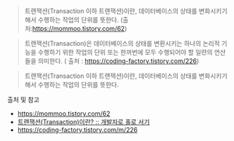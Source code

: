 > 트랜잭션(Transaction 이하 트랜잭션)이란, 데이터베이스의 상태를 변화시키기 해서 수행하는 작업의 단위를 뜻한다.  (출처:https://mommoo.tistory.com/62)

> 트랜잭션(Transaction)은 데이터베이스의 상태를 변환시키는 하나의 논리적 기능을 수행하기 위한 작업의 단위 또는 한꺼번에 모두 수행되어야 할 일련의 연산들을 의미한다. ( 출처 : https://coding-factory.tistory.com/226)

> 트랜잭션(Transaction 이하 트랜잭션)이란, 데이터베이스의 상태를 변화시키기 해서 수행하는 작업의 단위를 뜻한다.


출처 및 참고
- https://mommoo.tistory.com/62
- [트랜잭션(Transaction)이란? :: 개발자로 홀로 서기](https://mommoo.tistory.com/m/62)
- https://coding-factory.tistory.com/m/226
